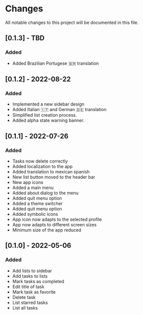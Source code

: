 # Changes

All notable changes to this project will be documented in this file.

## [0.1.3] - TBD

### Added

- Added Brazilian Portugese 🇧🇷 translation

## [0.1.2] - 2022-08-22

### Added

- Implemented a new sidebar design
- Added Italian 🇮🇹 and German 🇩🇪 translation  
- Simplified list creation process.
- Added alpha state warning banner.

## [0.1.1] - 2022-07-26

### Added

- Tasks now delete correctly
- Added localization to the app
- Added translation to mexican spanish
- New list button moved to the header bar
- New app icons
- Added a main menu
- Added about dialog to the menu
- Added quit menu option
- Added a theme switcher
- Added quit menu option
- Added symbolic icons
- App icon now adapts to the selected profile
- App now adapts to different screen sizes
- Minimum size of the app reduced


## [0.1.0] - 2022-05-06

### Added

- Add lists to sidebar
- Add tasks to lists
- Mark tasks as completed
- Edit title of task
- Mark task as favorite
- Delete task
- List starred tasks
- List all tasks
